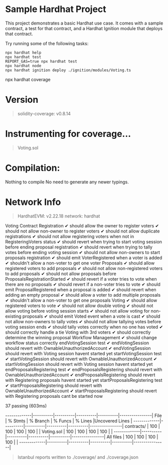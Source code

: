 # Sample Hardhat Project

This project demonstrates a basic Hardhat use case. It comes with a sample contract, a test for that contract, and a Hardhat Ignition module that deploys that contract.

Try running some of the following tasks:

```shell
npx hardhat help
npx hardhat test
REPORT_GAS=true npx hardhat test
npx hardhat node
npx hardhat ignition deploy ./ignition/modules/Voting.ts
```

npx hardhat coverage

Version
=======
> solidity-coverage: v0.8.14

Instrumenting for coverage...
=============================

> Voting.sol

Compilation:
============

Nothing to compile
No need to generate any newer typings.

Network Info
============
> HardhatEVM: v2.22.18
> network:    hardhat



  Voting Contract
    Registration
      ✔ should allow the owner to register voters
      ✔ should not allow non-owner to register voters
      ✔ should not allow duplicate registrations
      ✔ should not allow registering voters when not in RegisteringVoters status
      ✔ should revert when trying to start voting session before ending proposal registration
      ✔ should revert when trying to tally votes before ending voting session
      ✔ should not allow non-owners to start proposals registration
      ✔ should emit VoterRegistered when a voter is added
      ✔ shouldn't allow a non-voter to get one voter
    Proposals
      ✔ should allow registered voters to add proposals
      ✔ should not allow non-registered voters to add proposals
      ✔ should not allow proposals before ProposalsRegistrationStarted
      ✔ should revert if a voter tries to vote when there are no proposals
      ✔ should revert if a non-voter tries to vote
      ✔ should emit ProposalRegistered when a proposal is added
      ✔ should revert when adding an empty proposal
      ✔ should allow a voter to add multiple proposals
      ✔ shouldn't allow a non-voter to get one proposals
    Voting
      ✔ should allow registered voters to vote
      ✔ should not allow double voting
      ✔ should not allow voting before voting session starts
      ✔ should not allow voting for non-existing proposals
      ✔ should emit Voted event when a vote is cast
      ✔ should not allow non-owners to tally votes
      ✔ should not allow tallying votes before voting session ends
      ✔ should tally votes correctly when no one has voted
      ✔ should correctly handle a tie
    Voting with 3rd voters
      ✔ should correctly determine the winning proposal
    Workflow Management
      ✔ should change workflow status correctly
    endVotingSession test
      ✔ endVotingSession should revert with OwnableUnauthorizedAccount
      ✔ endVotingSession should revert with Voting session havent started yet
    startVotingSession test
      ✔ startVotingSession should revert with OwnableUnauthorizedAccount
      ✔ startVotingSession should revert with Voting session havent started yet
    endProposalsRegistering test
      ✔ endProposalsRegistering should revert with OwnableUnauthorizedAccount
      ✔ endProposalsRegistering should revert with Registering proposals havent started yet
    startProposalsRegistering test
      ✔ startProposalsRegistering should revert with OwnableUnauthorizedAccount
      ✔ startProposalsRegistering should revert with Registering proposals cant be started now


  37 passing (603ms)

-------------|----------|----------|----------|----------|----------------|
File         |  % Stmts | % Branch |  % Funcs |  % Lines |Uncovered Lines |
-------------|----------|----------|----------|----------|----------------|
 contracts/  |      100 |      100 |      100 |      100 |                |
  Voting.sol |      100 |      100 |      100 |      100 |                |
-------------|----------|----------|----------|----------|----------------|
All files    |      100 |      100 |      100 |      100 |                |
-------------|----------|----------|----------|----------|----------------|

> Istanbul reports written to ./coverage/ and ./coverage.json
